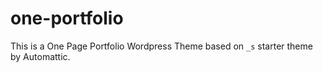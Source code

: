 one-portfolio
===

This is a One Page Portfolio Wordpress Theme based on `_s` starter theme by Automattic.
